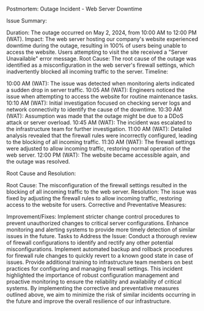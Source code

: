 Postmortem: Outage Incident - Web Server Downtime

Issue Summary:

Duration: The outage occurred on May 2, 2024, from 10:00 AM to 12:00 PM (WAT).
Impact: The web server hosting our company's website experienced downtime during the outage,
resulting in 100% of users being unable to access the website.
Users attempting to visit the site received a "Server Unavailable" error message.
Root Cause: The root cause of the outage was identified as a misconfiguration in the web server's 
firewall settings, which inadvertently blocked all incoming traffic to the server.
Timeline:

10:00 AM (WAT): The issue was detected when monitoring alerts indicated a sudden drop in server traffic.
10:05 AM (WAT): Engineers noticed the issue when attempting to access the website for routine maintenance tasks.
10:10 AM (WAT): Initial investigation focused on checking server logs and network connectivity to identify the cause of the downtime.
10:30 AM (WAT): Assumption was made that the outage might be due to a DDoS attack or server overload.
10:45 AM (WAT): The incident was escalated to the infrastructure team for further investigation.
11:00 AM (WAT): Detailed analysis revealed that the firewall rules were incorrectly configured, leading to the blocking of all incoming traffic.
11:30 AM (WAT): The firewall settings were adjusted to allow incoming traffic, restoring normal operation of the web server.
12:00 PM (WAT): The website became accessible again, and the outage was resolved.

Root Cause and Resolution:

Root Cause: The misconfiguration of the firewall settings resulted in the blocking of all incoming traffic to the web server.
Resolution: The issue was fixed by adjusting the firewall rules to allow incoming traffic, restoring access to the website for users.
Corrective and Preventative Measures:

Improvement/Fixes:
Implement stricter change control procedures to prevent unauthorized changes to critical server configurations.
Enhance monitoring and alerting systems to provide more timely detection of similar issues in the future.
Tasks to Address the Issue:
Conduct a thorough review of firewall configurations to identify and rectify any other potential misconfigurations.
Implement automated backup and rollback procedures for firewall rule changes to quickly revert to a known good state in case of issues.
Provide additional training to infrastructure team members on best practices for configuring and managing firewall settings.
This incident highlighted the importance of robust configuration management and proactive 
monitoring to ensure the reliability and availability of critical systems. By implementing
the corrective and preventative measures outlined above, we aim to minimize the risk of similar
incidents occurring in the future and improve the overall resilience of our infrastructure.
